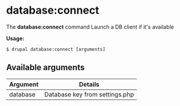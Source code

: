 # database:connect
The **database:connect** command Launch a DB client if it's available

**Usage:**
```
$ drupal database:connect [arguments] 
```

## Available arguments
Argument | Details
---------|-------------
database | Database key from settings.php
